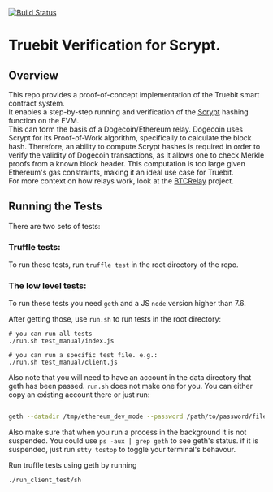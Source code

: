 [![Build Status](https://travis-ci.org/TrueBitFoundation/scrypt-interactive.svg?branch=master)](https://travis-ci.org/TrueBitFoundation/scrypt-interactive)

# Truebit Verification for Scrypt.

## Overview

This repo provides a proof-of-concept implementation of the Truebit smart contract system.<br/>
It enables a step-by-step running and verification of the [Scrypt](https://en.wikipedia.org/wiki/Scrypt) hashing function on the EVM.<br/>
This can form the basis of a Dogecoin/Ethereum relay. Dogecoin uses Scrypt for its Proof-of-Work algorithm, specifically to calculate the block hash. Therefore, an ability to compute Scrypt hashes is required in order to verify the validity of Dogecoin transactions, as it allows one to check Merkle proofs from a known block header. This computation is too large given Ethereum's gas constraints, making it an ideal use case for Truebit.<br/>
For more context on how relays work, look at the [BTCRelay](https://github.com/ethereum/btcrelay) project.<br/>

## Running the Tests

There are two sets of tests:

### Truffle tests:

To run these tests, run `truffle test` in the root directory of the repo.

### The low level tests:

To run these tests you need `geth` and a JS `node` version higher than 7.6. 

After getting those, use `run.sh` to run tests in the root directory:
```
# you can run all tests
./run.sh test_manual/index.js

# you can run a specific test file. e.g.:
./run.sh test_manual/client.js

```

Also note that you will need to have an account in the data directory that geth has been passed. `run.sh` does not make one for you. You can either copy an existing account there or just run:<br/>
```bash

geth --datadir /tmp/ethereum_dev_mode --password /path/to/password/file account new

```

Also make sure that when you run a process in the background it is not suspended. You could use `ps -aux | grep geth` to see geth's status. if it is suspended, just run `stty tostop` to toggle your terminal's behavour.<br/>

Run truffle tests using geth by running
```bash
./run_client_test/sh
```
